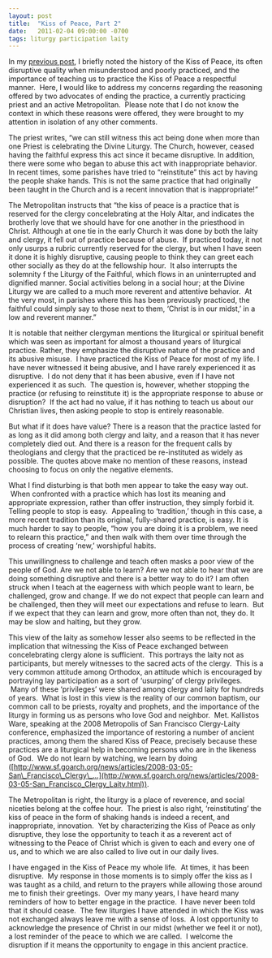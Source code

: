 ```yaml
---
layout: post
title:  "Kiss of Peace, Part 2"
date:   2011-02-04 09:00:00 -0700
tags: liturgy participation laity
---
```

In my [previous post](/2011/02/04/kiss-peace-part-2.html "Kiss of Peace, Part 1"), I briefly noted the history of the Kiss of Peace, its often disruptive quality when misunderstood and poorly practiced, and the importance of teaching us to practice the Kiss of Peace a respectful manner.  Here, I would like to address my concerns regarding the reasoning offered by two advocates of ending the practice, a currently practicing priest and an active Metropolitan.  Please note that I do not know the context in which these reasons were offered, they were brought to my attention in isolation of any other comments.

The priest writes, “we can still witness this act being done when more than one Priest is celebrating the Divine Liturgy. The Church, however, ceased having the faithful express this act since it became disruptive. In addition, there were some who began to abuse this act with inappropriate behavior. In recent times, some parishes have tried to “reinstitute” this act by having the people shake hands. This is not the same practice that had originally been taught in the Church and is a recent innovation that is inappropriate!”

The Metropolitan instructs that “the kiss of peace is a practice that is reserved for the clergy concelebrating at the Holy Altar, and indicates the brotherly love that we should have for one another in the priesthood in Christ. Although at one tie in the early Church it was done by both the laity and clergy, it fell out of practice because of abuse.  If practiced today, it not only usurps a rubric currently reserved for the clergy, but when I have seen it done it is highly disruptive, causing people to think they can greet each other socially as they do at the fellowship hour.  It also interrupts the solemnity f the Liturgy of the Faithful, which flows in an uninterrupted and dignified manner. Social activities belong in a social hour; at the Divine Liturgy we are called to a much more reverent and attentive behavior.  At the very most, in parishes where this has been previously practiced, the faithful could simply say to those next to them, ‘Christ is in our midst,’ in a low and reverent manner.”

It is notable that neither clergyman mentions the liturgical or spiritual benefit which was seen as important for almost a thousand years of liturgical practice. Rather, they emphasize the disruptive nature of the practice and its abusive misuse.  I have practiced the Kiss of Peace for most of my life. I have never witnessed it being abusive, and I have rarely experienced it as disruptive.  I do not deny that it has been abusive, even if I have not experienced it as such.  The question is, however, whether stopping the practice (or refusing to reinstitute it) is the appropriate response to abuse or disruption?  If the act had no value, if it has nothing to teach us about our Christian lives, then asking people to stop is entirely reasonable.  

But what if it does have value? There is a reason that the practice lasted for as long as it did among both clergy and laity, and a reason that it has never completely died out. And there is a reason for the frequent calls by theologians and clergy that the practiced be re-instituted as widely as possible. The quotes above make no mention of these reasons, instead choosing to focus on only the negative elements.

What I find disturbing is that both men appear to take the easy way out.  When confronted with a practice which has lost its meaning and appropriate expression, rather than offer instruction, they simply forbid it. Telling people to stop is easy.  Appealing to ‘tradition,’ though in this case, a more recent tradition than its original, fully-shared practice, is easy. It is much harder to say to people, “how you are doing it is a problem, we need to relearn this practice,” and then walk with them over time through the process of creating ‘new,’ worshipful habits.

This unwillingness to challenge and teach often masks a poor view of the people of God. Are we not able to learn? Are we not able to hear that we are doing something disruptive and there is a better way to do it? I am often struck when I teach at the eagerness with which people want to learn, be challenged, grow and change. If we do not expect that people can learn and be challenged, then they will meet our expectations and refuse to learn.  But if we expect that they can learn and grow, more often than not, they do. It may be slow and halting, but they grow.

This view of the laity as somehow lesser also seems to be reflected in the implication that witnessing the Kiss of Peace exchanged between concelebrating clergy alone is sufficient.  This portrays the laity not as participants, but merely witnesses to the sacred acts of the clergy.  This is a very common attitude among Orthodox, an attitude which is encouraged by portraying lay participation as a sort of ‘usurping’ of clergy privileges.  Many of these ‘privileges’ were shared among clergy and laity for hundreds of years.  What is lost in this view is the reality of our common baptism, our common call to be priests, royalty and prophets, and the importance of the liturgy in forming us as persons who love God and neighbor.  Met. Kallistos Ware, speaking at the 2008 Metropolis of San Francisco Clergy-Laity conference, emphasized the importance of restoring a number of ancient practices, among them the shared Kiss of Peace, precisely because these practices are a liturgical help in becoming persons who are in the likeness of God.  We do not learn by watching, we learn by doing ([http://www.sf.goarch.org/news/articles/2008-03-05-San\_Francisco\_Clergy\_…](http://www.sf.goarch.org/news/articles/2008-03-05-San_Francisco_Clergy_Laity.html)).

The Metropolitan is right, the liturgy is a place of reverence, and social niceties belong at the coffee hour.  The priest is also right, ‘reinstituting’ the kiss of peace in the form of shaking hands is indeed a recent, and inappropriate, innovation.  Yet by characterizing the Kiss of Peace as only disruptive, they lose the opportunity to teach it as a reverent act of witnessing to the Peace of Christ which is given to each and every one of us, and to which we are also called to live out in our daily lives.

I have engaged in the Kiss of Peace my whole life.  At times, it has been disruptive.  My response in those moments is to simply offer the kiss as I was taught as a child, and return to the prayers while allowing those around me to finish their greetings.  Over my many years, I have heard many reminders of how to better engage in the practice.  I have never been told that it should cease.  The few liturgies I have attended in which the Kiss was not exchanged always leave me with a sense of loss.  A lost opportunity to acknowledge the presence of Christ in our midst (whether we feel it or not), a lost reminder of the peace to which we are called.  I welcome the disruption if it means the opportunity to engage in this ancient practice.
